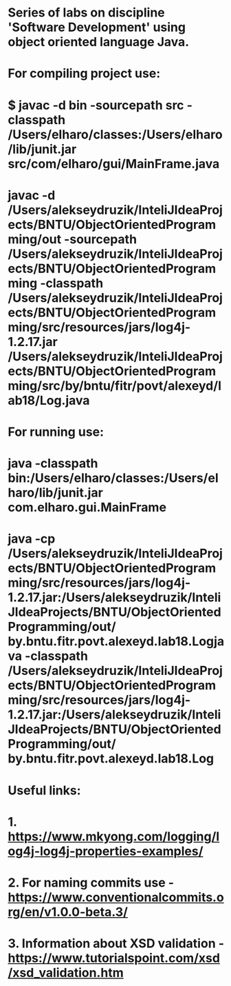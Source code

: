 # Series of labs on discipline 'Software Development' using object oriented language Java.

# For compiling project use:
# $ javac -d bin -sourcepath src -classpath /Users/elharo/classes:/Users/elharo/lib/junit.jar src/com/elharo/gui/MainFrame.java
# javac -d /Users/alekseydruzik/InteliJIdeaProjects/BNTU/ObjectOrientedProgramming/out -sourcepath /Users/alekseydruzik/InteliJIdeaProjects/BNTU/ObjectOrientedProgramming -classpath /Users/alekseydruzik/InteliJIdeaProjects/BNTU/ObjectOrientedProgramming/src/resources/jars/log4j-1.2.17.jar /Users/alekseydruzik/InteliJIdeaProjects/BNTU/ObjectOrientedProgramming/src/by/bntu/fitr/povt/alexeyd/lab18/Log.java

# For running use:
# java -classpath bin:/Users/elharo/classes:/Users/elharo/lib/junit.jar com.elharo.gui.MainFrame
# java -cp /Users/alekseydruzik/InteliJIdeaProjects/BNTU/ObjectOrientedProgramming/src/resources/jars/log4j-1.2.17.jar:/Users/alekseydruzik/InteliJIdeaProjects/BNTU/ObjectOrientedProgramming/out/ by.bntu.fitr.povt.alexeyd.lab18.Logjava -classpath /Users/alekseydruzik/InteliJIdeaProjects/BNTU/ObjectOrientedProgramming/src/resources/jars/log4j-1.2.17.jar:/Users/alekseydruzik/InteliJIdeaProjects/BNTU/ObjectOrientedProgramming/out/ by.bntu.fitr.povt.alexeyd.lab18.Log

# Useful links:
# 1. https://www.mkyong.com/logging/log4j-log4j-properties-examples/
# 2. For naming commits use - https://www.conventionalcommits.org/en/v1.0.0-beta.3/
# 3. Information about XSD validation - https://www.tutorialspoint.com/xsd/xsd_validation.htm